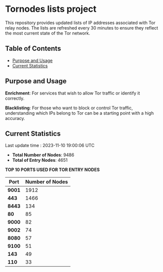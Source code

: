 # Tornodes lists project

This repository provides updated lists of IP addresses associated with Tor relay nodes. The lists are refreshed every 30 minutes to ensure they reflect the most current state of the Tor network.

## Table of Contents

- [Purpose and Usage](#purpose-and-usage)
- [Current Statistics](#current-statistics)


## Purpose and Usage

**Enrichment**: For services that wish to allow Tor traffic or identify it correctly.

**Blacklisting**: For those who want to block or control Tor traffic, understanding which IPs belong to Tor can be a starting point with a high accuracy.

## Current Statistics

Last update time : 2023-11-10 19:00:06 UTC

- **Total Number of Nodes**: 9486
- **Total of Entry Nodes**: 4651

**TOP 10 PORTS USED FOR TOR ENTRY NODES**

| **Port** | **Number of Nodes** |
|------|-----------------|
| **9001**   | 1912  |
| **443**   | 1466  |
| **8443**   | 134  |
| **80**   | 85  |
| **9000**   | 82  |
| **9002**   | 74  |
| **8080**   | 57  |
| **9100**   | 51  |
| **143**   | 49  |
| **110**   | 33  |

